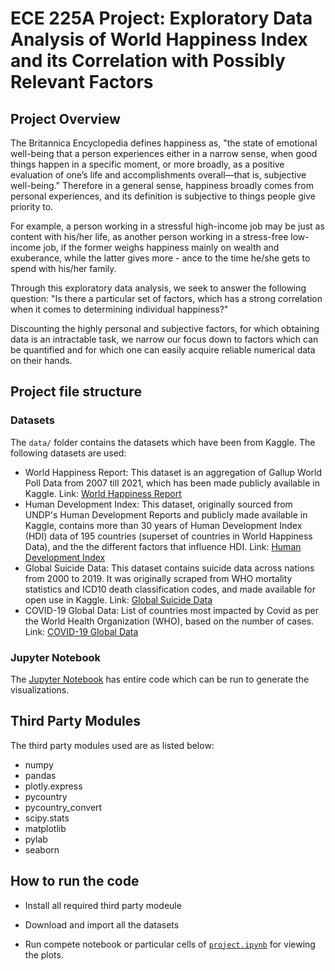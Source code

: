 # ECE 225A Project: Exploratory Data Analysis of World Happiness Index and its Correlation with Possibly Relevant Factors

## Project Overview

The Britannica Encyclopedia defines happiness as, "the state of emotional well-being that a person experiences either in a narrow sense, when good things happen in a specific moment, or more broadly, as a positive evaluation of one’s life and accomplishments overall—that is, subjective well-being." Therefore in a general sense, happiness broadly comes from personal experiences, and its definition is subjective to things people give priority to.

For example, a person working in a stressful high-income job may be just as content with his/her life, as another person working in a stress-free low-income job, if the former weighs happiness mainly on wealth and exuberance, while the latter gives more  - ance to the time he/she gets to spend with his/her family.

Through this exploratory data analysis, we seek to answer the following question: "Is there a particular set of factors, which has a strong correlation when it comes to determining individual happiness?"

Discounting the highly personal and subjective factors, for which obtaining data is an intractable task, we narrow our focus down to factors which can be quantified and for which one can easily acquire reliable numerical data on their hands.

## Project file structure

### Datasets

The `data/` folder contains the datasets which have been from Kaggle. The following datasets are used:

 - World Happiness Report: This dataset is an aggregation of Gallup World Poll Data from 2007 till 2021, which has been made publicly available in Kaggle. Link: [World Happiness Report](https://www.kaggle.com/datasets/unsdsn/world-happiness)
 - Human Development Index: This dataset, originally sourced from UNDP's Human Development Reports and publicly made available in Kaggle, contains more than 30 years of Human Development Index (HDI) data of 195 countries (superset of countries in World Happiness Data), and the the different factors that influence HDI. Link: [Human Development Index](https://www.kaggle.com/datasets/iamsouravbanerjee/human-development-index-dataset/code)
 - Global Suicide Data: This dataset contains suicide data across nations from 2000 to 2019. It was originally scraped from WHO mortality statistics and ICD10 death classification codes, and made available for open use in Kaggle. Link: [Global Suicide Data](https://www.kaggle.com/datasets/fernandoretamales/health-expenditure-and-suicide-rates)
- COVID-19 Global Data: List of countries most impacted by Covid as per the World Health Organization (WHO), based on the number of cases. Link: [COVID-19 Global Data](https://covid19.who.int/WHO-COVID-19-global-table-data.csv)

### Jupyter Notebook

The [Jupyter Notebook](ECE225A_Project.ipynb) has entire code which can be run to generate the visualizations.

## Third Party Modules

The third party modules used are as listed below:

- numpy
- pandas
- plotly.express
- pycountry
- pycountry_convert
- scipy.stats
- matplotlib
- pylab
- seaborn

## How to run the code

- Install all required third party modeule

- Download and import all the datasets

- Run compete notebook or particular cells of [`project.ipynb`](ECE225A_Project.ipynb) for viewing the plots.

